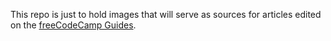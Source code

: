 This repo is just to hold images that will serve as sources for articles edited on the [freeCodeCamp Guides](https://guide.freecodecamp.org/).
